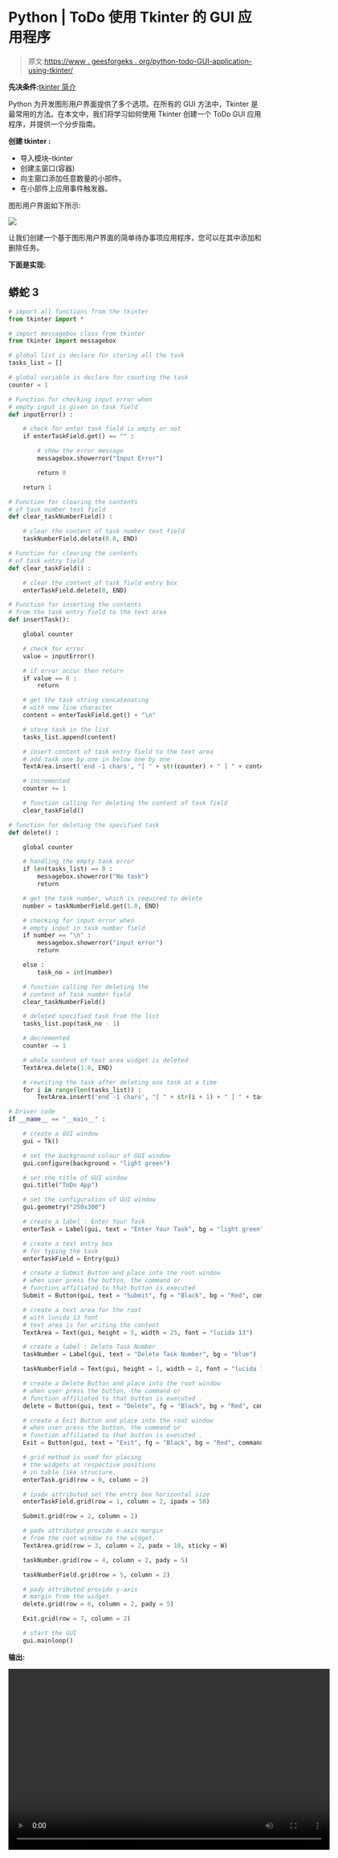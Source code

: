 # Python | ToDo 使用 Tkinter 的 GUI 应用程序

> 原文:[https://www . geesforgeks . org/python-todo-GUI-application-using-tkinter/](https://www.geeksforgeeks.org/python-todo-gui-application-using-tkinter/)

**先决条件:**[tkinter 简介](https://www.geeksforgeeks.org/python-gui-tkinter/)

Python 为开发图形用户界面提供了多个选项。在所有的 GUI 方法中，Tkinter 是最常用的方法。在本文中，我们将学习如何使用 Tkinter 创建一个 ToDo GUI 应用程序，并提供一个分步指南。

**创建 tkinter :**

*   导入模块–tkinter
*   创建主窗口(容器)
*   向主窗口添加任意数量的小部件。
*   在小部件上应用事件触发器。

图形用户界面如下所示:

![](img/c622b3dfa30b17fd97639263ef6cd89b.png)

让我们创建一个基于图形用户界面的简单待办事项应用程序，您可以在其中添加和删除任务。

**下面是实现:**

## 蟒蛇 3

```py
# import all functions from the tkinter  
from tkinter import *

# import messagebox class from tkinter
from tkinter import messagebox

# global list is declare for storing all the task
tasks_list = []

# global variable is declare for counting the task
counter = 1

# Function for checking input error when
# empty input is given in task field
def inputError() :

    # check for enter task field is empty or not
    if enterTaskField.get() == "" :

        # show the error message
        messagebox.showerror("Input Error")

        return 0

    return 1

# Function for clearing the contents
# of task number text field
def clear_taskNumberField() :

    # clear the content of task number text field
    taskNumberField.delete(0.0, END)

# Function for clearing the contents
# of task entry field  
def clear_taskField() :

    # clear the content of task field entry box
    enterTaskField.delete(0, END)

# Function for inserting the contents
# from the task entry field to the text area
def insertTask():

    global counter

    # check for error
    value = inputError()

    # if error occur then return
    if value == 0 :
        return

    # get the task string concatenating
    # with new line character
    content = enterTaskField.get() + "\n"

    # store task in the list
    tasks_list.append(content)

    # insert content of task entry field to the text area
    # add task one by one in below one by one
    TextArea.insert('end -1 chars', "[ " + str(counter) + " ] " + content)

    # incremented
    counter += 1

    # function calling for deleting the content of task field
    clear_taskField()

# function for deleting the specified task
def delete() :

    global counter

    # handling the empty task error
    if len(tasks_list) == 0 :
        messagebox.showerror("No task")
        return

    # get the task number, which is required to delete
    number = taskNumberField.get(1.0, END)

    # checking for input error when
    # empty input in task number field
    if number == "\n" :
        messagebox.showerror("input error")
        return

    else :
        task_no = int(number)

    # function calling for deleting the
    # content of task number field
    clear_taskNumberField()

    # deleted specified task from the list
    tasks_list.pop(task_no - 1)

    # decremented
    counter -= 1

    # whole content of text area widget is deleted
    TextArea.delete(1.0, END)

    # rewriting the task after deleting one task at a time
    for i in range(len(tasks_list)) :
        TextArea.insert('end -1 chars', "[ " + str(i + 1) + " ] " + tasks_list[i])

# Driver code
if __name__ == "__main__" :

    # create a GUI window
    gui = Tk()

    # set the background colour of GUI window
    gui.configure(background = "light green")

    # set the title of GUI window
    gui.title("ToDo App")

    # set the configuration of GUI window
    gui.geometry("250x300")

    # create a label : Enter Your Task
    enterTask = Label(gui, text = "Enter Your Task", bg = "light green")

    # create a text entry box
    # for typing the task
    enterTaskField = Entry(gui)

    # create a Submit Button and place into the root window
    # when user press the button, the command or
    # function affiliated to that button is executed
    Submit = Button(gui, text = "Submit", fg = "Black", bg = "Red", command = insertTask)

    # create a text area for the root
    # with lunida 13 font
    # text area is for writing the content
    TextArea = Text(gui, height = 5, width = 25, font = "lucida 13")

    # create a label : Delete Task Number
    taskNumber = Label(gui, text = "Delete Task Number", bg = "blue")

    taskNumberField = Text(gui, height = 1, width = 2, font = "lucida 13")

    # create a Delete Button and place into the root window
    # when user press the button, the command or
    # function affiliated to that button is executed .
    delete = Button(gui, text = "Delete", fg = "Black", bg = "Red", command = delete)

    # create a Exit Button and place into the root window
    # when user press the button, the command or
    # function affiliated to that button is executed .
    Exit = Button(gui, text = "Exit", fg = "Black", bg = "Red", command = exit)

    # grid method is used for placing
    # the widgets at respective positions
    # in table like structure.
    enterTask.grid(row = 0, column = 2)

    # ipadx attributed set the entry box horizontal size              
    enterTaskField.grid(row = 1, column = 2, ipadx = 50)

    Submit.grid(row = 2, column = 2)

    # padx attributed provide x-axis margin
    # from the root window to the widget.
    TextArea.grid(row = 3, column = 2, padx = 10, sticky = W)

    taskNumber.grid(row = 4, column = 2, pady = 5)

    taskNumberField.grid(row = 5, column = 2)

    # pady attributed provide y-axis
    # margin from the widget.                 
    delete.grid(row = 6, column = 2, pady = 5)

    Exit.grid(row = 7, column = 2)

    # start the GUI
    gui.mainloop()
```

**输出:**

<video class="wp-video-shortcode" id="video-377554-1" width="640" height="360" preload="metadata" controls=""><source type="video/mp4" src="https://media.geeksforgeeks.org/wp-content/uploads/20210116121207/FreeOnlineScreenRecorderProject1.mp4?_=1">[https://media.geeksforgeeks.org/wp-content/uploads/20210116121207/FreeOnlineScreenRecorderProject1.mp4](https://media.geeksforgeeks.org/wp-content/uploads/20210116121207/FreeOnlineScreenRecorderProject1.mp4)</video>
